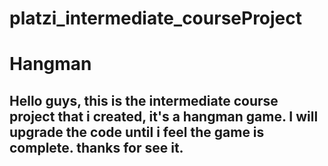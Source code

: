 # platzi_intermediate_courseProject

# Hangman
## Hello guys, this is the intermediate course project that i created, it's a hangman game. I will upgrade the code until i feel the game is complete. thanks for see it.
